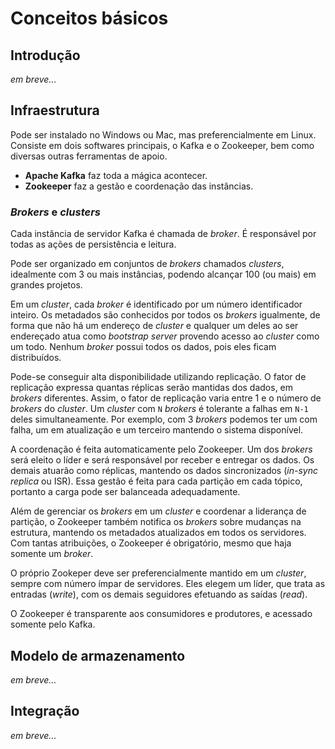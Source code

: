 # Conceitos básicos

## Introdução

_em breve..._

## Infraestrutura

Pode ser instalado no Windows ou Mac, mas preferencialmente em Linux. Consiste em dois softwares principais, o Kafka e o Zookeeper, bem como diversas outras ferramentas de apoio.

- **Apache Kafka** faz toda a mágica acontecer.
- **Zookeeper** faz a gestão e coordenação das instâncias.

### _Brokers_ e _clusters_

Cada instância de servidor Kafka é chamada de _broker_. É responsável por todas as ações de persistência e leitura.

Pode ser organizado em conjuntos de _brokers_ chamados _clusters_, idealmente com 3 ou mais instâncias, podendo alcançar 100 (ou mais) em grandes projetos.

Em um _cluster_, cada _broker_ é identificado por um número identificador inteiro. Os metadados são conhecidos por todos os _brokers_ igualmente, de forma que não há um endereço de _cluster_ e qualquer um deles ao ser endereçado atua como _bootstrap server_ provendo acesso ao _cluster_ como um todo. Nenhum _broker_ possui todos os dados, pois eles ficam distribuídos.

Pode-se conseguir alta disponibilidade utilizando replicação. O fator de replicação expressa quantas réplicas serão mantidas dos dados, em _brokers_ diferentes. Assim, o fator de replicação varia entre 1 e o número de _brokers_ do _cluster_. Um _cluster_ com `N` _brokers_ é tolerante a falhas em `N-1` deles simultaneamente. Por exemplo, com 3 _brokers_ podemos ter um com falha, um em atualização e um terceiro mantendo o sistema disponível.

A coordenação é feita automaticamente pelo Zookeeper. Um dos _brokers_ será eleito o líder e será responsável por receber e entregar os dados. Os demais atuarão como réplicas, mantendo os dados sincronizados (_in-sync replica_ ou ISR). Essa gestão é feita para cada partição  em cada tópico, portanto a carga pode ser balanceada adequadamente.

Além de gerenciar os _brokers_ em um _cluster_ e coordenar a liderança de partição, o Zookeeper também notifica os _brokers_ sobre mudanças na estrutura, mantendo os metadados atualizados em todos os servidores. Com tantas atribuições, o Zookeeper é obrigatório, mesmo que haja somente um _broker_.

O próprio Zookeper deve ser preferencialmente mantido em um _cluster_, sempre com número ímpar de servidores. Eles elegem um líder, que trata as entradas (_write_), com os demais seguidores efetuando as saídas (_read_).

O Zookeeper é transparente aos consumidores e produtores, e acessado somente pelo Kafka.

## Modelo de armazenamento

_em breve..._

<!-- Tópicos
	Um fluxo de dados, chamados mensagens
	Como uma tabela, sem constraints
	Pode criar quantos quiser
	Dividido em partições
	As mensagens são imutáveis
#Partições
	Um arquivo de dados
	Partições distribuídas: cada broker recebe algumas partições, ninguém possui todos os dados
	Numeradas e ordenadas, zero-based
	A seleção de partição é feita aleatoriamente, a menos que se use chaves
	Cada mensagem uma partição recebe um id incremental, o offset
	O número de mensagens em cada partição é independente
	Os offsets são únicos em cada partição
	A ordem das mensagens em uma partição é garantida pelo offset
	Não é possível garantir ordenação entre diferentes partições
	Os dados são mantidos por pouco tempo no Kafka (def. 1 semana)
Criação das partições de tópicos nos brokers
	São criadas N partições, divididas igualmente entre os brokers, com possivelmente algum broker com menos partições
		Ex. b1, b2 e b3; t1 com p0, p1 e p2; t2 com p0 e p1:
			b1{t1.p0, t2.p1}, b2{t1.p2, t2.p0}, b3{t1.p1}
	Com replicação, a réplica sempre vai para outro broker
		Ex. b1, b2 e b3; t1 com p0 e p1, rf=2
			b1{t1.p0l}, b2{t1.p0r, t1.p1l}, b3{t1.p1r} -->

## Integração

_em breve..._

<!-- Produtores
	Escrever mensagens nos tópicos
	Não é necessário saber qual o broker e qual a partição
	Não é necessário saber se o broker está online
	Pode solicitar confirmação:
		acks=0 não aguarda confirmação, pode perder dados
		acks=1 aguarda confirmação do líder, possível perda limitada
		acks=all aguarda líder e todas as réplicas, não há perda
Chaves de mensagens
	Permite a garantia de ordenação temporal das mensagens por essa chave
	Se nula, as mensagens serão distribuídas entre as partições, round-robin
	Se enviada, todas as mensagens com a mesma chave ficarão na mesma partição
	Você não pode escolher a partição
	Não garantido se o número de partições mudar
Consumidores
	Ler dados de um tópico
	Não é necessário saber qual o broker e qual a partição
	Não é necessário saber se o broker está online
	Os dados são lidos em ordem, dentro de cada partição
		Paralelo entre partições, serial dentro de cada partição
Grupos de consumidores
	Permite paralelizar o consumo
	Representa uma aplicação, com seu cluster de consumidores
	Uma partição será sempre lida pelo mesmo consumidor no grupo
	Coordenação de grupo transparente
	Se houver mais consumidores que partições, eles ficarão inativos
Offsets
	ficam no tópico __consumer_offsets
	Indica o ponto atual de leitura de um grupo e permite continuar do mesmo ponto
	Semânticas de entrega (alteração do offset):
		at most once:
			ao ler (caso der erro, não receberá novamente)
		at least once (preferido):
			após processar (caso der erro, recebe duas vezes -- deve ser idempotente)
		exactly once:
			uma vez, garantido, mas somente interno do Kafka -->